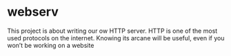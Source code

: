 # webserv
This project is about writing our ow HTTP server. HTTP is one of the most used protocols on the internet. Knowing its arcane will be useful, even if you won’t be working on a website
